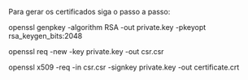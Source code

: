 Para gerar os certificados siga o passo a passo:

openssl genpkey -algorithm RSA -out private.key -pkeyopt rsa_keygen_bits:2048

openssl req -new -key private.key -out csr.csr

openssl x509 -req -in csr.csr -signkey private.key -out certificate.crt
